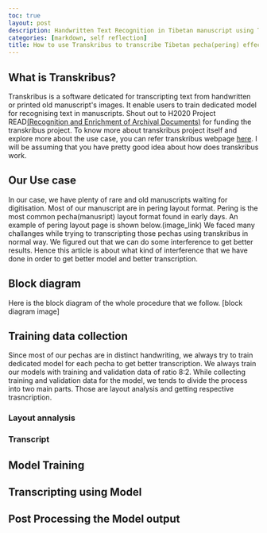```yaml
---
toc: true
layout: post
description: Handwritten Text Recognition in Tibetan manuscript using Transkribus.
categories: [markdown, self reflection]
title: How to use Transkribus to transcribe Tibetan pecha(pering) effectively?
---
```


## What is Transkribus?
Transkribus is a software deticated for transcripting text from handwritten or printed old manuscript's images. It enable users to train dedicated model for recognising text in manuscripts. Shout out to H2020 Project READ[(Recognition and Enrichment of Archival Documents)](https://read.transkribus.eu/) for funding the transkribus project. To know more about transkribus project itself and explore more about the use case, you can refer transkribus webpage [here](https://transkribus.eu/wiki/images/7/77/How_to_use_TRANSKRIBUS_-_10_steps.pdf). I will be assuming that you have pretty good idea about how does transkribus work.

## Our Use case
In our case, we have plenty of rare and old manuscripts waiting for digitisation. Most of our manuscript are in pering layout format. Pering is the most common pecha(manusript) layout format found in early days. An example of pering layout page is shown below.(image_link) We faced many challanges while trying to transcripting those pechas using transkribus in normal way. We figured out that we can do some interference to get better results. Hence this article is about what kind of interference that we have done in order to get better model and better transcription. 
## Block diagram
Here is the block diagram of the whole procedure that we follow.
[block diagram image]
## Training data collection
Since most of our pechas are in distinct handwriting, we always try to train dedicated model for each pecha to get better transcription. We always train our models with training and validation data of ratio 8:2. While collecting training and validation data for the model, we tends to divide the process into two main parts. Those are layout analysis and getting respective trasncription.
### Layout annalysis

### Transcript
## Model Training
## Transcripting using Model
## Post Processing the Model output
